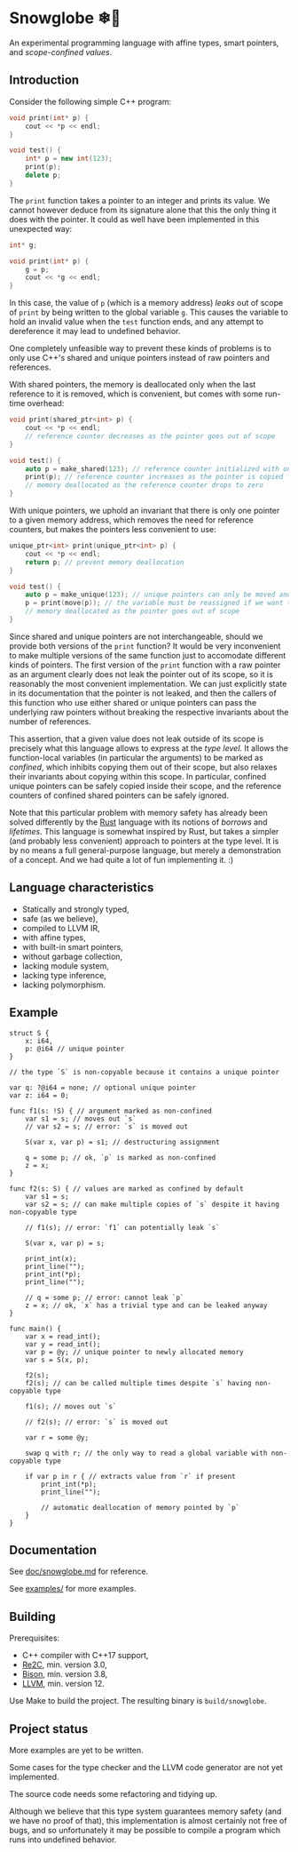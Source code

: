 # Snowglobe ❄🔮

An experimental programming language with affine types, smart pointers, and *scope-confined values*.

## Introduction

Consider the following simple C++ program:

```C++
void print(int* p) {
    cout << *p << endl;
}

void test() {
    int* p = new int(123);
    print(p);
    delete p;
}
```

The `print` function takes a pointer to an integer and prints its value.
We cannot however deduce from its signature alone
that this the only thing it does with the pointer.
It could as well have been implemented in this unexpected way:

```C++
int* g;

void print(int* p) {
    g = p;
    cout << *g << endl;
}
```

In this case, the value of `p` (which is a memory address) *leaks* out of scope of `print`
by being written to the global variable `g`.
This causes the variable to hold an invalid value when the `test` function ends,
and any attempt to dereference it may lead to undefined behavior.

One completely unfeasible way to prevent these kinds of problems
is to only use C++'s shared and unique pointers instead of raw pointers and references.

With shared pointers, the memory is deallocated only when the last reference to it is removed,
which is convenient, but comes with some run-time overhead:

```C++
void print(shared_ptr<int> p) {
    cout << *p << endl;
    // reference counter decreases as the pointer goes out of scope
}

void test() {
    auto p = make_shared(123); // reference counter initialized with one
    print(p); // reference counter increases as the pointer is copied
    // memory deallocated as the reference counter drops to zero
}
```

With unique pointers, we uphold an invariant that there is only one pointer to a given memory address,
which removes the need for reference counters, but makes the pointers less convenient to use:

```C++
unique_ptr<int> print(unique_ptr<int> p) {
    cout << *p << endl;
    return p; // prevent memory deallocation
}

void test() {
    auto p = make_unique(123); // unique pointers can only be moved and cannot be copied
    p = print(move(p)); // the variable must be reassigned if we want to use it again
    // memory deallocated as the pointer goes out of scope
}
```

Since shared and unique pointers are not interchangeable,
should we provide both versions of the `print` function?
It would be very inconvenient to make multiple versions of the same function
just to accomodate different kinds of pointers.
The first version of the `print` function with a raw pointer as an argument
clearly does not leak the pointer out of its scope,
so it is reasonably the most convenient implementation.
We can just explicitly state in its documentation that the pointer is not leaked,
and then the callers of this function who use either shared or unique pointers
can pass the underlying raw pointers without breaking
the respective invariants about the number of references.

This assertion, that a given value does not leak outside of its scope
is precisely what this language allows to express at the *type level*.
It allows the function-local variables (in particular the arguments)
to be marked as *confined*, which inhibits copying them out of their scope,
but also relaxes their invariants about copying within this scope.
In particular, confined unique pointers can be safely copied inside their scope,
and the reference counters of confined shared pointers can be safely ignored.

Note that this particular problem with memory safety has already been solved differently
by the [Rust](https://www.rust-lang.org/) language with its notions of *borrows* and *lifetimes*.
This language is somewhat inspired by Rust, but takes a simpler
(and probably less convenient) approach to pointers at the type level.
It is by no means a full general-purpose language,
but merely a demonstration of a concept.
And we had quite a lot of fun implementing it. :)

## Language characteristics

- Statically and strongly typed,
- safe (as we believe),
- compiled to LLVM IR,
- with affine types,
- with built-in smart pointers,
- without garbage collection,
- lacking module system,
- lacking type inference,
- lacking polymorphism.

## Example

```
struct S {
    x: i64,
    p: @i64 // unique pointer
}

// the type `S` is non-copyable because it contains a unique pointer

var q: ?@i64 = none; // optional unique pointer
var z: i64 = 0;

func f1(s: !S) { // argument marked as non-confined
    var s1 = s; // moves out `s`
    // var s2 = s; // error: `s` is moved out

    S(var x, var p) = s1; // destructuring assignment

    q = some p; // ok, `p` is marked as non-confined
    z = x;
}

func f2(s: S) { // values are marked as confined by default
    var s1 = s;
    var s2 = s; // can make multiple copies of `s` despite it having non-copyable type

    // f1(s); // error: `f1` can potentially leak `s`

    S(var x, var p) = s;

    print_int(x);
    print_line("");
    print_int(*p);
    print_line("");

    // q = some p; // error: cannot leak `p`
    z = x; // ok, `x` has a trivial type and can be leaked anyway
}

func main() {
    var x = read_int();
    var y = read_int();
    var p = @y; // unique pointer to newly allocated memory
    var s = S(x, p);

    f2(s);
    f2(s); // can be called multiple times despite `s` having non-copyable type

    f1(s); // moves out `s`

    // f2(s); // error: `s` is moved out

    var r = some @y;

    swap q with r; // the only way to read a global variable with non-copyable type

    if var p in r { // extracts value from `r` if present
        print_int(*p);
        print_line("");

        // automatic deallocation of memory pointed by `p`
    }
}
```

## Documentation

See [doc/snowglobe.md](doc/snowglobe.md) for reference.

See [examples/](examples/) for more examples.

## Building

Prerequisites:

- C++ compiler with C++17 support,
- [Re2C](https://re2c.org/), min. version 3.0,
- [Bison](https://www.gnu.org/software/bison/), min. version 3.8,
- [LLVM](https://llvm.org/), min. version 12.

Use Make to build the project.
The resulting binary is `build/snowglobe`.

## Project status

More examples are yet to be written.

Some cases for the type checker and the LLVM code generator are not yet implemented.

The source code needs some refactoring and tidying up.

Although we believe that this type system guarantees memory safety (and we have no proof of that),
this implementation is almost certainly not free of bugs,
and so unfortunately it may be possible to compile a program which runs into undefined behavior.
